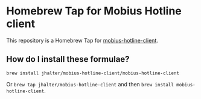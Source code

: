 # Homebrew Tap for Mobius Hotline client

This repository is a Homebrew Tap for [mobius-hotline-client](https://github.com/jhalter/mobius).

## How do I install these formulae?

    brew install jhalter/mobius-hotline-client/mobius-hotline-client

Or `brew tap jhalter/mobius-hotline-client` and then `brew install mobius-hotline-client`.
